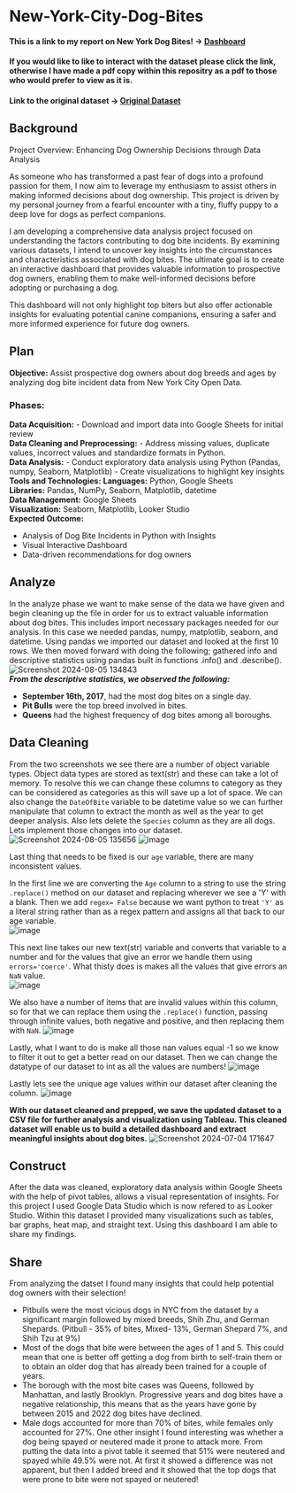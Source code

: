 # New-York-City-Dog-Bites
#### This is a link to my report on New York Dog Bites! -> [Dashboard](https://public.tableau.com/views/NewYorkCityDogBites/NYCDogBites?:language=en-US&:sid=&:redirect=auth&:display_count=n&:origin=viz_share_link)
#### If you would like to like to interact with the dataset please click the link, otherwise I have made a pdf copy within this repositry as a pdf to those who would prefer to view as it is.
#### Link to the original dataset -> [Original Dataset](https://data.cityofnewyork.us/Health/DOHMH-Dog-Bite-Data/rsgh-akpg)

## Background 
Project Overview: Enhancing Dog Ownership Decisions through Data Analysis

As someone who has transformed a past fear of dogs into a profound passion for them, I now aim to leverage my enthusiasm to assist others in making informed decisions about dog ownership. This project is driven by my personal journey from a fearful encounter with a tiny, fluffy puppy to a deep love for dogs as perfect companions.

I am developing a comprehensive data analysis project focused on understanding the factors contributing to dog bite incidents. By examining various datasets, I intend to uncover key insights into the circumstances and characteristics associated with dog bites. The ultimate goal is to create an interactive dashboard that provides valuable information to prospective dog owners, enabling them to make well-informed decisions before adopting or purchasing a dog.

This dashboard will not only highlight top biters but also offer actionable insights for evaluating potential canine companions, ensuring a safer and more informed experience for future dog owners.

## Plan
**Objective:** Assist prospective dog owners about dog breeds and ages by analyzing dog bite incident data from New York City Open Data.
### **Phases:**
**Data Acquisition:** - Download and import data into Google Sheets for initial review <br>
**Data Cleaning and Preprocessing:** - Address missing values, duplicate values, incorrect values and standardize formats in Python.<br>
**Data Analysis:** - Conduct exploratory data analysis using Python (Pandas, numpy, Seaborn, Matplotlib)
                   - Create visualizations to highlight key insights<br>
**Tools and Technologies:** 
**Languages:** Python, Google Sheets<br>
**Libraries:** Pandas, NumPy, Seaborn, Matplotlib, datetime<br>
**Data Management:** Google Sheets<br>
**Visualization:** Seaborn, Matplotlib, Looker Studio<br>
**Expected Outcome:**
- Analysis of Dog Bite Incidents in Python with Insights<br>
- Visual Interactive Dashboard<br>
- Data-driven recommendations for dog owners<br>

## Analyze 
In the analyze phase we want to make sense of the data we have given and begin cleaning up the file in order for us to extract valuable information about dog bites. This includes import necessary packages needed for our analysis. In this case we needed pandas, numpy, matplotlib, seaborn, and datetime. Using pandas we imported our dataset and looked at the first 10 rows. We then moved forward with doing the following; gathered info and descriptive statistics using pandas built in functions .info() and .describe(). 
![Screenshot 2024-08-05 134843](https://github.com/user-attachments/assets/a93a7472-d938-418c-ba41-ce4e741141c4) <br>
***From the descriptive statistics, we observed the following:***
- **September 16th, 2017**, had the most dog bites on a single day.
- **Pit Bulls** were the top breed involved in bites.
- **Queens** had the highest frequency of dog bites among all boroughs.
  
## Data Cleaning 
From the two screenshots we see there are a number of object variable types. Object data types are stored as text(str) and these can take a lot of memory. To resolve this we can change these columns to category as they can be considered as categories as this will save up a lot of space. We can also change the `DateOfBite` variable to be datetime value so we can further manipulate that column to extract the month as well as the year to get deeper analysis. Also lets delete the `Species` column as they are all dogs. Lets implement those changes into our dataset. 
![Screenshot 2024-08-05 135656](https://github.com/user-attachments/assets/0ed634ed-0a3d-4fb2-a459-cd439ed26f24)
![image](https://github.com/user-attachments/assets/92e4d3d6-1dbf-43a2-a1cb-8a073b3a79d4)

Last thing that needs to be fixed is our `age` variable, there are many inconsistent values. 

In the first line we are converting the `Age` column to a string to use the string `.replace()` method on our dataset and replacing wherever we see a 'Y' with a blank. Then we add `regex= False` because we want python to treat `'Y'` as a literal string rather than as a regex pattern and assigns all that back to our age variable. <br>
![image](https://github.com/user-attachments/assets/f70e0550-1906-44ef-9071-cf715192aadd)

This next line takes our new text(str) variable and converts that variable to a number and for the values that give an error we handle them using `errors='coerce'`. What thisty does is makes all the values that give errors an `NaN` value. <br>
![image](https://github.com/user-attachments/assets/b0647c1a-df26-4de7-a1e7-1743fd8859fd)

We also have a number of items that are invalid values within this column, so for that we can replace them using the `.replace()` function, passing through infinite values, both negative and positive, and then replacing them with `NaN`. 
![image](https://github.com/user-attachments/assets/c964e6cb-3ffb-4190-a559-72b685ed8664)

Lastly, what I want to do is make all those nan values equal -1 so we know to filter it out to get a better read on our dataset. Then we can change the datatype of our dataset to int as all the values are numbers!
![image](https://github.com/user-attachments/assets/cb0a45a5-7717-4682-9fe8-e6090e0f4b28)

Lastly lets see the unique age values within our dataset after cleaning the column. 
![image](https://github.com/user-attachments/assets/c6d4365d-4f2a-449d-afb5-14bbef558140)

**With our dataset cleaned and prepped, we save the updated dataset to a CSV file for further analysis and visualization using Tableau. This cleaned dataset will enable us to build a detailed dashboard and extract meaningful insights about dog bites.**
![Screenshot 2024-07-04 171647](https://github.com/user-attachments/assets/93d4f9c3-6773-4db0-8716-ead0accf8187)

## Construct 
After the data was cleaned, exploratory data analysis within Google Sheets with the help of pivot tables, allows a visual representation of insights. For this project I used Google Data Studio which is now refered to as Looker Studio. Within this dataset I provided many visualizations such as tables, bar graphs, heat map, and straight text. Using this dashboard I am able to share my findings. 

## Share 
From analyzing the datset I found many insights that could help potential dog owners with their selection! 
- Pitbulls were the most vicious dogs in NYC from the dataset by a significant margin followed by mixed breeds, Shih Zhu, and German Shepards. (Pitbull - 35% of bites, Mixed- 13%, German Shepard 7%, and Shih Tzu at 9%)
- Most of the dogs that bite were between the ages of 1 and 5. This could mean that one is better off getting a dog from birth to self-train them or to obtain an older dog that has already been trained for a couple of years. 
- The borough with the most bite cases was Queens, followed by Manhattan, and lastly Brooklyn. Progressive years and dog bites have a negative relationship, this means that as the years have gone by between 2015 and 2022 dog bites have declined. 
- Male dogs accounted for more than 70% of bites, while females only accounted for 27%. One other insight I found interesting was whether a dog being spayed or neutered made it prone to attack more. From putting the data into a pivot table it seemed that 51% were neutered and spayed while 49.5% were not. At first it showed a difference was not apparent, but then I added breed and it showed that the top dogs that were prone to bite were not spayed or neutered!


